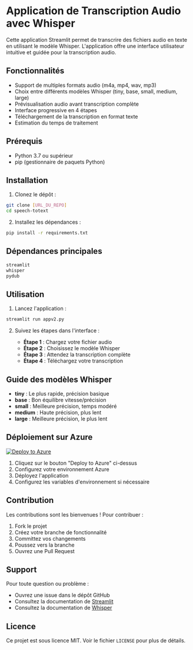 # Application de Transcription Audio avec Whisper

Cette application Streamlit permet de transcrire des fichiers audio en texte en utilisant le modèle Whisper. L'application offre une interface utilisateur intuitive et guidée pour la transcription audio.

## Fonctionnalités

- Support de multiples formats audio (m4a, mp4, wav, mp3)
- Choix entre différents modèles Whisper (tiny, base, small, medium, large)
- Prévisualisation audio avant transcription complète
- Interface progressive en 4 étapes
- Téléchargement de la transcription en format texte
- Estimation du temps de traitement

## Prérequis

- Python 3.7 ou supérieur
- pip (gestionnaire de paquets Python)

## Installation

1. Clonez le dépôt :
```bash
git clone [URL_DU_REPO]
cd speech-totext
```

2. Installez les dépendances :
```bash
pip install -r requirements.txt
```

## Dépendances principales

```txt
streamlit
whisper
pydub
```

## Utilisation

1. Lancez l'application :
```bash
streamlit run appv2.py
```

2. Suivez les étapes dans l'interface :

   - **Étape 1** : Chargez votre fichier audio
   - **Étape 2** : Choisissez le modèle Whisper
   - **Étape 3** : Attendez la transcription complète
   - **Étape 4** : Téléchargez votre transcription

## Guide des modèles Whisper

- **tiny** : Le plus rapide, précision basique
- **base** : Bon équilibre vitesse/précision
- **small** : Meilleure précision, temps modéré
- **medium** : Haute précision, plus lent
- **large** : Meilleure précision, le plus lent

## Déploiement sur Azure

[![Deploy to Azure](https://aka.ms/deploytoazurebutton)](https://portal.azure.com/#create/Microsoft.Template/uri/https%3A%2F%2Fraw.githubusercontent.com%2FAzure%2Fazure-quickstart-templates%2Fmaster%2Fquickstarts%2Fmicrosoft.web%2Fwebapp-linux-node%2Fazuredeploy.json)

1. Cliquez sur le bouton "Deploy to Azure" ci-dessus
2. Configurez votre environnement Azure
3. Déployez l'application
4. Configurez les variables d'environnement si nécessaire

## Contribution

Les contributions sont les bienvenues ! Pour contribuer :

1. Fork le projet
2. Créez votre branche de fonctionnalité
3. Committez vos changements
4. Poussez vers la branche
5. Ouvrez une Pull Request

## Support

Pour toute question ou problème :
- Ouvrez une issue dans le dépôt GitHub
- Consultez la documentation de [Streamlit](https://docs.streamlit.io/)
- Consultez la documentation de [Whisper](https://github.com/openai/whisper)

## Licence

Ce projet est sous licence MIT. Voir le fichier `LICENSE` pour plus de détails.
